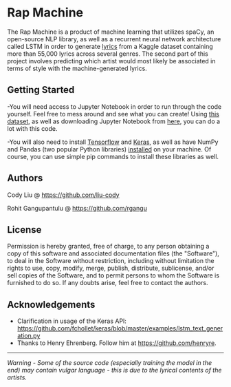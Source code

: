 # Rap Machine
 The Rap Machine is a product of machine learning that utilizes spaCy, an open-source NLP library, as well as a recurrent neural network architecture called LSTM in order to generate [lyrics](https://www.kaggle.com/mousehead/songlyrics) from a Kaggle dataset containing more than 55,000 lyrics across several genres. The second part of this project involves predicting which artist would most likely be associated in terms of style with the machine-generated lyrics. 
 
## Getting Started
-You will need access to Jupyter Notebook in order to run through the code yourself. Feel free to mess around and see what you can create! Using [this dataset](https://www.kaggle.com/mousehead/songlyrics), as well as downloading Jupyter Notebook from [here](http://jupyter.org/install.html), you can do a lot with this code. 

-You will also need to install [Tensorflow](https://www.tensorflow.org/install/) and [Keras](http://www.pyimagesearch.com/2016/11/14/installing-keras-with-tensorflow-backend/), as well as have NumPy and Pandas (two popular Python libraries) [installed](http://viziblr.com/news/2012/4/21/step-by-step-installing-pandas-on-windows-7-from-pypi-with-e.html) on your machine. Of course, you can use simple pip commands to install these libraries as well. 

## Authors
 Cody Liu @ https://github.com/liu-cody       

 Rohit Gangupantulu @ https://github.com/rgangu   

## License

Permission is hereby granted, free of charge, to any person obtaining a copy
of this software and associated documentation files (the "Software"), to deal
in the Software without restriction, including without limitation the rights
to use, copy, modify, merge, publish, distribute, sublicense, and/or sell
copies of the Software, and to permit persons to whom the Software is
furnished to do so. If any doubts arise, feel free to contact the authors. 

## Acknowledgements 
- Clarification in usage of the Keras API: https://github.com/fchollet/keras/blob/master/examples/lstm_text_generation.py
- Thanks to Henry Ehrenberg. Follow him at https://github.com/henryre. 

------------------------------------------------------------------------------------------------------------------------------
*Warning - Some of the source code (especially training the model in the end) may contain vulgar language - this is due to the lyrical contents of the artists.*

 
